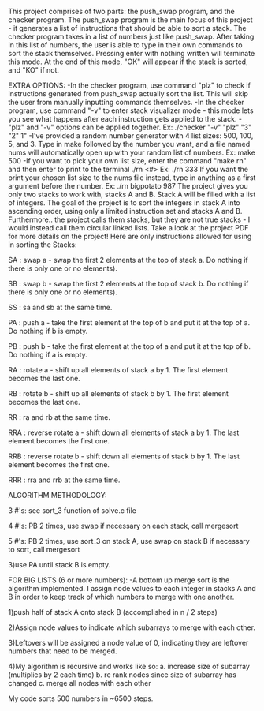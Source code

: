 This project comprises of two parts: the push_swap program, and the checker program.
The push_swap program is the main focus of this project - it generates a list of instructions that should be able
to sort a stack.
The checker program takes in a list of numbers just like push_swap. After taking in this list of numbers, the user is
able to type in their own commands to sort the stack themselves. Pressing enter with nothing written will terminate this
mode. At the end of this mode, "OK" will appear if the stack is sorted, and "KO" if not.

EXTRA OPTIONS:
-In the checker program, use command "plz" to check if instructions generated from push_swap actually sort the list. This
 will skip the user from manually inputting commands themselves.
-In the checker program, use command "-v" to enter stack visualizer mode - this mode lets you see what happens after each
  instruction gets applied
 to the stack.
-"plz" and "-v" options can be applied together. Ex: ./checker "-v" "plz" "3" "2" 1"
-I've provided a random number generator with 4 list sizes: 500, 100, 5, and 3. Type in make followed by the number
 you want, and a file named nums will automatically open up with your random list of numbers. 
  Ex: make 500
-If you want to pick your own list size, enter the command "make rn" and then enter to print to the terminal ./rn <#>
  Ex: ./rn 333
If you want the print your chosen list size to the nums file instead, type in anything as a first argument before the number.
 Ex: ./rn bigpotato 987
The project gives you only two stacks to work with, stacks A and B.
Stack A will be filled with a list of integers. The goal of the project is to sort the integers in stack A into ascending
order, using only a limited instruction set and stacks A and B. Furthermore.. the project calls them stacks, but they are
not true stacks - I would instead call them circular linked lists.
Take a look at the project PDF for more details on the project!
Here are only instructions allowed for using in sorting the Stacks:

SA : swap a - swap the first 2 elements at the top of stack a. Do nothing if there is only one or no elements).

SB : swap b - swap the first 2 elements at the top of stack b. Do nothing if there is only one or no elements).

SS : sa and sb at the same time.

PA : push a - take the first element at the top of b and put it at the top of a. Do
     nothing if b is empty.
     
PB : push b - take the first element at the top of a and put it at the top of b. Do
     nothing if a is empty.
     
RA : rotate a - shift up all elements of stack a by 1. The first element becomes
     the last one.
     
RB : rotate b - shift up all elements of stack b by 1. The first element becomes the last one.

RR : ra and rb at the same time.

RRA : reverse rotate a - shift down all elements of stack a by 1. The last element becomes the first one.

RRB : reverse rotate b - shift down all elements of stack b by 1. The last element becomes the first one.

RRR : rra and rrb at the same time.

ALGORITHM METHODOLOGY:

3 #'s: see sort_3 function of solve.c file

4 #'s: PB 2 times, use swap if necessary on each stack, call mergesort

5 #'s: PB 2 times, use sort_3 on stack A, use swap on stack B if necessary to sort, call mergesort

3)use PA until stack B is empty.

FOR BIG LISTS (6 or more numbers):
-A bottom up merge sort is the algorithm implemented. I assign node values to each integer in stacks A and B
 in order to keep track of which numbers to merge with one another.

1)push half of stack A onto stack B (accomplished in n / 2 steps)

2)Assign node values to indicate which subarrays to merge with each other.

3)Leftovers will be assigned a node value of 0, indicating they are leftover numbers that need to be merged.

4)My algorithm is recursive and works like so:
     a. increase size of subarray (multiplies by 2 each time)
     b. re rank nodes since size of subarray has changed 
     c. merge all nodes with each other

My code sorts 500 numbers in ~6500 steps.
